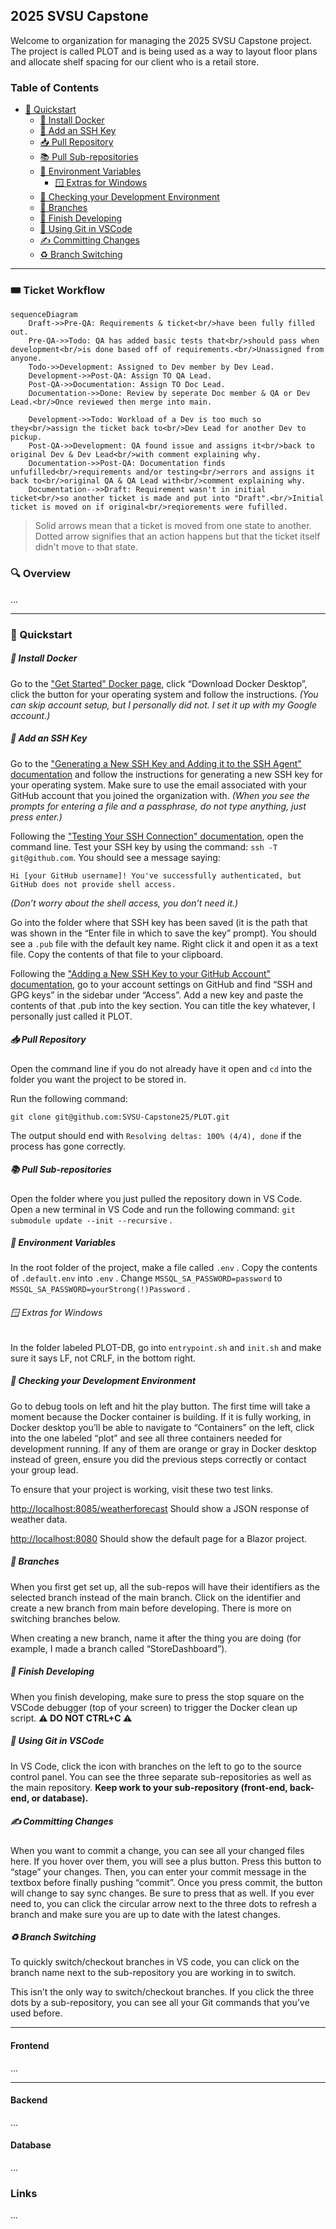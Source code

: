 ## 2025 SVSU Capstone

Welcome to organization for managing the 2025 SVSU Capstone project. The project is called PLOT and is being used as a way to layout floor plans and allocate shelf spacing for our client who is a retail store.

### Table of Contents
- [🚀 Quickstart](#-quickstart)
  - [🐋 Install Docker](#-install-docker)
  - [🔑 Add an SSH Key ](#-add-an-ssh-key )
  - [📥 Pull Repository](#-pull-repository)
  - [📚 Pull Sub-repositories](#-pull-sub-repositories)
  - [🧩 Environment Variables](#-environment-variables)
    - [🪟 Extras for Windows](#-extras-for-windows)
  - [🧪 Checking your Development Environment](#-checking-your-development-environment)
  - [🌳 Branches](#-branches)
  - [🏁 Finish Developing](#-finish-developing)
  - [👾 Using Git in VSCode](#-using-git-in-vscode)
  - [✍️ Committing Changes](#-committing-changes)
  - [♻️ Branch Switching](#-branch-switching)

---

### 🎟️ Ticket Workflow

```mermaid
sequenceDiagram
    Draft->>Pre-QA: Requirements & ticket<br/>have been fully filled out.
    Pre-QA->>Todo: QA has added basic tests that<br/>should pass when development<br/>is done based off of requirements.<br/>Unassigned from anyone.
    Todo->>Development: Assigned to Dev member by Dev Lead.
    Development->>Post-QA: Assign TO QA Lead.
    Post-QA->>Documentation: Assign TO Doc Lead.
    Documentation->>Done: Review by seperate Doc member & QA or Dev Lead.<br/>Once reviewed then merge into main.

    Development->>Todo: Workload of a Dev is too much so they<br/>assign the ticket back to<br/>Dev Lead for another Dev to pickup.
    Post-QA->>Development: QA found issue and assigns it<br/>back to original Dev & Dev Lead<br/>with comment explaining why.
    Documentation->>Post-QA: Documentation finds unfufilled<br/>requirements and/or testing<br/>errors and assigns it back to<br/>original QA & QA Lead with<br/>comment explaining why.
    Documentation-->>Draft: Requirement wasn't in initial ticket<br/>so another ticket is made and put into "Draft".<br/>Initial ticket is moved on if original<br/>reqiorements were fufilled.
```
> Solid arrows mean that a ticket is moved from one state to another. Dotted arrow signifies that an action happens but that the ticket itself didn't move to that state.

### 🔍 Overview
...

---

### 🚀 Quickstart
##### 🐋 Install Docker
Go to the ["Get Started" Docker page](https://www.docker.com/get-started/), click “Download Docker Desktop”, click the button for your operating system and follow the instructions.
_(You can skip account setup, but I personally did not. I set it up with my Google account.)_

##### 🔑 Add an SSH Key 
Go to the ["Generating a New SSH Key and Adding it to the SSH Agent" documentation](https://docs.github.com/en/authentication/connecting-to-github-with-ssh/generating-a-new-ssh-key-and-adding-it-to-the-ssh-agent) and follow the instructions for generating a new SSH key for your operating system.
Make sure to use the email associated with your GitHub account that you joined the organization with.
_(When you see the prompts for entering a file and a passphrase, do not type anything, just press enter.)_

Following the ["Testing Your SSH Connection" documentation](https://docs.github.com/en/authentication/connecting-to-github-with-ssh/testing-your-ssh-connection), open the command line. Test your SSH key by using the command:  `ssh -T git@github.com`. You should see a message saying:

```
Hi [your GitHub username]! You've successfully authenticated, but GitHub does not provide shell access.
```
_(Don’t worry about the shell access, you don’t need it.)_

Go into the folder where that SSH key has been saved (it is the path that was shown in the “Enter file in which to save the key” prompt). You should see a `.pub` file with the default key name. Right click it and open it as a text file. Copy the contents of that file to your clipboard.

Following the ["Adding a New SSH Key to your GitHub Account" documentation](https://docs.github.com/en/authentication/connecting-to-github-with-ssh/adding-a-new-ssh-key-to-your-github-account), go to your account settings on GitHub and find “SSH and GPG keys” in the sidebar under “Access”. Add a new key and paste the contents of that .pub into the key section. You can title the key whatever, I personally just called it PLOT.

##### 📥 Pull Repository
Open the command line if you do not already have it open and `cd` into the folder you want the project to be stored in.

Run the following command: 
```
git clone git@github.com:SVSU-Capstone25/PLOT.git
``` 

The output should end with `Resolving deltas: 100% (4/4), done` if the process has gone correctly.

##### 📚 Pull Sub-repositories
Open the folder where you just pulled the repository down in VS Code.
Open a new terminal in VS Code and run the following command: `git submodule update --init --recursive` .

##### 🧩 Environment Variables
In the root folder of the project, make a file called `.env` .
Copy the contents of `.default.env` into `.env` .
Change `MSSQL_SA_PASSWORD=password` to `MSSQL_SA_PASSWORD=yourStrong(!)Password` .

###### 🪟 Extras for Windows
In the folder labeled PLOT-DB, go into `entrypoint.sh` and `init.sh` and make sure it says LF, not CRLF, in the bottom right.

##### 🧪 Checking your Development Environment
Go to debug tools on left and hit the play button. The first time will take a moment because the Docker container is building.
If it is fully working, in Docker desktop you’ll be able to navigate to “Containers” on the left, click into the one labeled “plot” and see all three containers needed for development running. If any of them are orange or gray in Docker desktop instead of green, ensure you did the previous steps correctly or contact your group lead.

To ensure that your project is working, visit these two test links.

[http://localhost:8085/weatherforecast](http://localhost:8085/weatherforecast)
Should show a JSON response of weather data.

[http://localhost:8080](http://localhost:8080)
Should show the default page for a Blazor project.

##### 🌳 Branches
When you first get set up, all the sub-repos will have their identifiers as the selected branch instead of the main branch. Click on the identifier and create a new branch from main before developing. There is more on switching branches below.

When creating a new branch, name it after the thing you are doing (for example, I made a branch called “StoreDashboard”).

##### 🏁 Finish Developing
When you finish developing, make sure to press the stop square on the VSCode debugger (top of your screen) to trigger the Docker clean up script. 
**⚠️ DO NOT CTRL+C ⚠️**

##### 👾 Using Git in VSCode
In VS Code, click the icon with branches on the left to go to the source control panel. You can see the three separate sub-repositories as well as the main repository. 
**Keep work to your sub-repository (front-end, back-end, or database).**

##### ✍️ Committing Changes
When you want to commit a change, you can see all your changed files here. If you hover over them, you will see a plus button. Press this button to “stage” your changes. Then, you can enter your commit message in the textbox before finally pushing “commit”. Once you press commit, the button will change to say sync changes. Be sure to press that as well. If you ever need to, you can click the circular arrow next to the three dots to refresh a branch and make sure you are up to date with the latest changes.

##### ♻️ Branch Switching
To quickly switch/checkout branches in VS code, you can click on the branch name next to the sub-repository you are working in to switch.

This isn’t the only way to switch/checkout branches. If you click the three dots by a sub-repository, you can see all your Git commands that you’ve used before.

---

#### Frontend
...

---

#### Backend
...

#### Database
...

### Links
...
